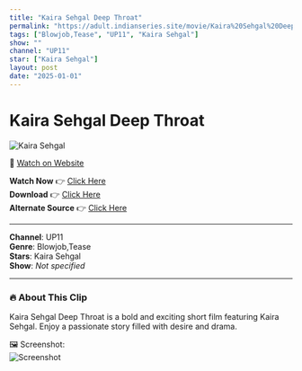 ```yaml
---
title: "Kaira Sehgal Deep Throat"
permalink: "https://adult.indianseries.site/movie/Kaira%20Sehgal%20Deep%20Throat"
tags: ["Blowjob,Tease", "UP11", "Kaira Sehgal"]
show: ""
channel: "UP11"
star: ["Kaira Sehgal"]
layout: post
date: "2025-01-01"
---
```


# Kaira Sehgal Deep Throat

![Kaira Sehgal](https://shorts.desisins.com/wp-content/uploads/2023/10/Kaira-Sehgal-BJ-DesiSins.com_.jpg)

🔗 [Watch on Website](https://adult.indianseries.site/movie/Kaira%20Sehgal%20Deep%20Throat)

**Watch Now** 👉 [Click Here](https://adult.indianseries.site/movie/Kaira%20Sehgal%20Deep%20Throat)  
**Download** 👉 [Click Here](https://adult.indianseries.site/movie/Kaira%20Sehgal%20Deep%20Throat)  
**Alternate Source** 👉 [Click Here](https://adult.indianseries.site/movie/Kaira%20Sehgal%20Deep%20Throat)

---

**Channel**: UP11  
**Genre**: Blowjob,Tease  
**Stars**: Kaira Sehgal  
**Show**: *Not specified*

---

### 🔥 About This Clip

Kaira Sehgal Deep Throat is a bold and exciting short film featuring Kaira Sehgal. Enjoy a passionate story filled with desire and drama.
 
🖼️ Screenshot:  
![Screenshot](https://shorts.desisins.com/wp-content/uploads/2023/10/Kaira-Sehgal-BJ-DesiSins.com_.jpg)
